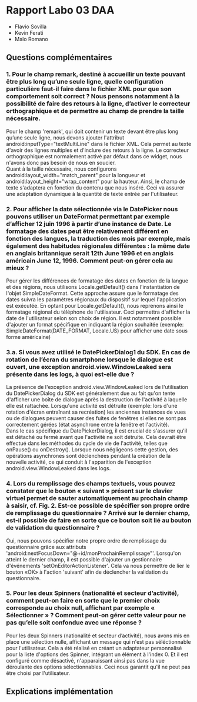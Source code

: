 # Rapport Labo 03 DAA
- Flavio Sovilla
- Kevin Ferati
- Malo Romano

## Questions complémentaires  
  
### 1. Pour le champ remark, destiné à accueillir un texte pouvant être plus long qu’une seule ligne, quelle configuration particulière faut-il faire dans le fichier XML pour que son comportement soit correct ? Nous pensons notamment à la possibilité de faire des retours à la ligne, d’activer le correcteur orthographique et de permettre au champ de prendre la taille nécessaire.
Pour le champ 'remark', qui doit contenir un texte devant être plus long qu’une seule ligne, nous devons ajouter l'attribut android:inputType="textMultiLine" dans le fichier XML. Cela permet au texte d'avoir des lignes multiples et d'inclure des retours à la ligne. Le correcteur orthographique est normalement activé par défaut dans ce widget, nous n'avons donc pas besoin de nous en soucier.  
Quant à la taille nécessaire, nous configurons android:layout_width="match_parent" pour la longueur et android:layout_height="wrap_content" pour la hauteur. Ainsi, le champ de texte s'adaptera en fonction du contenu que nous inséré. Ceci va assurer une adaptation dynamique à la quantité de texte entrée par l'utilisateur.


### 2. Pour afficher la date sélectionnée via le DatePicker nous pouvons utiliser un DateFormat permettant par exemple d’afficher 12 juin 1996 à partir d’une instance de Date. Le formatage des dates peut être relativement différent en fonction des langues, la traduction des mois par exemple, mais également des habitudes régionales différentes : la même date en anglais britannique serait 12th June 1996 et en anglais américain June 12, 1996. Comment peut-on gérer cela au mieux ?
Pour gérer les différences de formatage des dates en fonction de la langue et des régions, nous utilisons Locale.getDefault() dans l'instantiation de l'objet SimpleDateFormat. Cette approche assure que le formatage des dates suivra les paramètres régionaux du dispositif sur lequel l'application est exécutée. En optant pour Locale.getDefault(), nous reprenons ainsi le formatage régional du téléphone de l'utilisateur. Ceci permettra d'afficher la date de l'utilisateur selon son choix de région. Il est notamment possible d'ajouter un format spécifique en indiquant la région souhaitée (exemple: SimpleDateFormat(DATE_FORMAT, Locale.US) pour afficher une date sous forme américaine)


### 3.a. Si vous avez utilisé le DatePickerDialog1 du SDK. En cas de rotation de l’écran du smartphone lorsque le dialogue est ouvert, une exception android.view.WindowLeaked sera présente dans les logs, à quoi est-elle due ?
La présence de l'exception android.view.WindowLeaked lors de l'utilisation du DatePickerDialog du SDK est généralement due au fait qu'on tente d'afficher une boîte de dialogue après la destruction de l'activité à laquelle elle est rattachée. Lorsqu'une activité est détruite (exemple: lors d'une rotation d'écran entraînant sa recréation) les anciennes instances de vues ou de dialogues peuvent causer des fuites de fenêtres si elles ne sont pas correctement gérées (état asynchrone entre la fenêtre et l'activité).  
Dans le cas spécifique du DatePickerDialog, il est crucial de s'assurer qu'il est détaché ou fermé avant que l'activité ne soit détruite. Cela devrait être effectué dans les méthodes du cycle de vie de l'activité, telles que onPause() ou onDestroy(). Lorsque nous négligeons cette gestion, des opérations asynchrones sont déclenchées pendant la création de la nouvelle activité, ce qui conduit à l'apparition de l'exception android.view.WindowLeaked dans les logs.


### 4. Lors du remplissage des champs textuels, vous pouvez constater que le bouton « suivant » présent sur le clavier virtuel permet de sauter automatiquement au prochain champ à saisir, cf. Fig. 2. Est-ce possible de spécifier son propre ordre de remplissage du questionnaire ? Arrivé sur le dernier champ, est-il possible de faire en sorte que ce bouton soit lié au bouton de validation du questionnaire ?
Oui, nous pouvons spécifier notre propre ordre de remplissage du questionnaire grâce aux attributs 'android:nextFocusDown="@+id/monProchainRemplissage"'. Lorsqu'on atteint le dernier champ, il est possible d'ajouter un gestionnaire d'événements 'setOnEditorActionListener'. Cela va nous permettre de lier le bouton «OK» à l'action 'suivant' afin de déclencher la validation du questionnaire.


### 5. Pour les deux Spinners (nationalité et secteur d’activité), comment peut-on faire en sorte que le premier choix corresponde au choix null, affichant par exemple « Sélectionner » ? Comment peut-on gérer cette valeur pour ne pas qu’elle soit confondue avec une réponse ?
Pour les deux Spinners (nationalité et secteur d’activité), nous avons mis en place une sélection nulle, affichant un message qui n'est pas séléctionnable pour l'utilisateur. Cela a été réalisé en créant un adaptateur personnalisé pour la liste d'options des Spinner, intégrant un élément à l'index 0. Et il est configuré comme désactivé, n'apparaissant ainsi pas dans la vue déroulante des options sélectionnables. Ceci nous garantit qu'il ne peut pas être choisi par l'utilisateur.

## Explications implémentation
